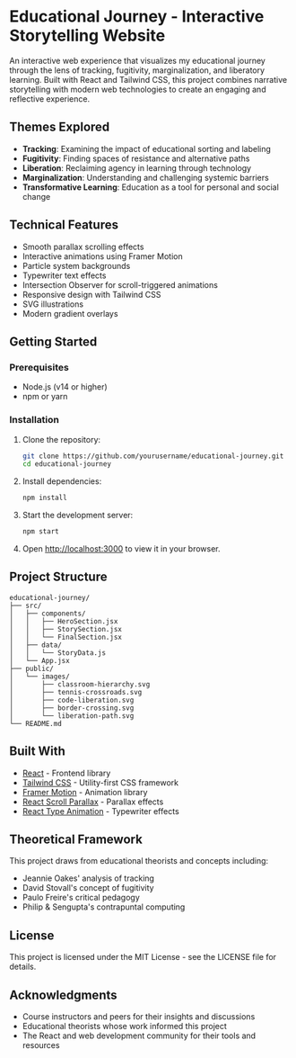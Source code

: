 # Educational Journey - Interactive Storytelling Website

An interactive web experience that visualizes my educational journey through the lens of tracking, fugitivity, marginalization, and liberatory learning. Built with React and Tailwind CSS, this project combines narrative storytelling with modern web technologies to create an engaging and reflective experience.

## Themes Explored

- **Tracking**: Examining the impact of educational sorting and labeling
- **Fugitivity**: Finding spaces of resistance and alternative paths
- **Liberation**: Reclaiming agency in learning through technology
- **Marginalization**: Understanding and challenging systemic barriers
- **Transformative Learning**: Education as a tool for personal and social change

## Technical Features

- Smooth parallax scrolling effects
- Interactive animations using Framer Motion
- Particle system backgrounds
- Typewriter text effects
- Intersection Observer for scroll-triggered animations
- Responsive design with Tailwind CSS
- SVG illustrations
- Modern gradient overlays

## Getting Started

### Prerequisites

- Node.js (v14 or higher)
- npm or yarn

### Installation

1. Clone the repository:
   ```bash
   git clone https://github.com/yourusername/educational-journey.git
   cd educational-journey
   ```

2. Install dependencies:
   ```bash
   npm install
   ```

3. Start the development server:
   ```bash
   npm start
   ```

4. Open [http://localhost:3000](http://localhost:3000) to view it in your browser.

## Project Structure

```
educational-journey/
├── src/
│   ├── components/
│   │   ├── HeroSection.jsx
│   │   ├── StorySection.jsx
│   │   └── FinalSection.jsx
│   ├── data/
│   │   └── StoryData.js
│   └── App.jsx
├── public/
│   └── images/
│       ├── classroom-hierarchy.svg
│       ├── tennis-crossroads.svg
│       ├── code-liberation.svg
│       ├── border-crossing.svg
│       └── liberation-path.svg
└── README.md
```

## Built With

- [React](https://reactjs.org/) - Frontend library
- [Tailwind CSS](https://tailwindcss.com/) - Utility-first CSS framework
- [Framer Motion](https://www.framer.com/motion/) - Animation library
- [React Scroll Parallax](https://www.npmjs.com/package/react-scroll-parallax) - Parallax effects
- [React Type Animation](https://www.npmjs.com/package/react-type-animation) - Typewriter effects

## Theoretical Framework

This project draws from educational theorists and concepts including:
- Jeannie Oakes' analysis of tracking
- David Stovall's concept of fugitivity
- Paulo Freire's critical pedagogy
- Philip & Sengupta's contrapuntal computing

## License

This project is licensed under the MIT License - see the LICENSE file for details.

## Acknowledgments

- Course instructors and peers for their insights and discussions
- Educational theorists whose work informed this project
- The React and web development community for their tools and resources
